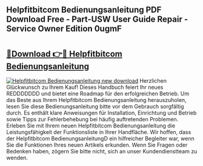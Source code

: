 ## Helpfitbitcom Bedienungsanleitung PDF Download Free - Part-USW User Guide Repair - Service Owner Edition 0ugmF

# <h2><a href="http://df4max.blite.top/?on=Helpfitbitcom+Bedienungsanleitung">🔗Download 👉🔴 Helpfitbitcom Bedienungsanleitung</a></h2>

[![Helpfitbitcom Bedienungsanleitung new download](https://i.imgur.com/lujVjoI.png)](http://df4max.blite.top/?on=Helpfitbitcom+Bedienungsanleitung)
Herzlichen Glückwunsch zu Ihrem Kauf! Dieses Handbuch feiert Ihr neues REDDDDDDD und bietet eine Roadmap für den erfolgreichen Betrieb. Um das Beste aus Ihrem Helpfitbitcom Bedienungsanleitung herauszuholen, lesen Sie diese Bedienungsanleitung bitte vor dem Gebrauch sorgfältig durch. Es enthält klare Anweisungen für Installation, Einrichtung und Betrieb sowie Tipps zur Fehlerbehebung bei häufig auftretenden Problemen. Erleben Sie mit Ihrem neuen Helpfitbitcom Bedienungsanleitung die Leistungsfähigkeit der Funktionsliste in Ihrer Handfläche. Wir hoffen, dass der Helpfitbitcom BedienungsanleitungD ein hilfreicher Begleiter war, wenn Sie die Funktionen Ihres neuen Artikels erkunden. Wenn Sie Fragen oder Bedenken haben, zögern Sie bitte nicht, sich an unser Kundendienstteam zu wenden.
